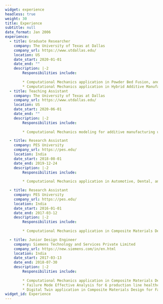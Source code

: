 ```yaml
---
widget: experience
headless: true
weight: 30
title: Experience
subtitle: null
date_format: Jan 2006
experience:
  - title: Graduate Researcher
    company: The University of Texas at Dallas
    company_url: https://www.utdallas.edu/
    location: US
    date_start: 2020-01-01
    date_end: ""
    description: |-2
        Responsibilities include:
        
        * Computational Mechanics application in Powder Bed Fusion, and Direct Energy Deposition.
        * Computational Mechanics application in Hybrid Additive Manufacturing Process involving Direct Energy Deposition and Ultrasonic Nanocrystal Surface Modification Technique.
  - title: Teaching Assistant
    company: The University of Texas at Dallas
    company_url: https://www.utdallas.edu/
    location: US
    date_start: 2020-06-01
    date_end: ""
    description: |-2
        Responsibilities include:
        
        * Computational Mechanics modeling for additive manufacturing using Ansys.

  - title: Research Assistant
    company: PES University
    company_url: https://pes.edu/
    location: India
    date_start: 2018-08-01
    date_end: 2019-12-24
    description: |-2
        Responsibilities include:
        
        * Computational Mechanics application in Automotive, Dental, and Rotordynamics.

  - title: Research Assistant
    company: PES University
    company_url: https://pes.edu/
    location: India
    date_start: 2016-01-01
    date_end: 2017-03-12
    description: |-2
        Responsibilities include:
        
        * Computational Mechanics application in Composite Materials Design, and Aerospace.

  - title: Junior Design Engineer
    company: Siemens Technology and Services Private Limited
    company_url: https://new.siemens.com/in/en.html
    location: India
    date_start: 2017-03-13 
    date_end: 2018-07-30
    description: |-2
        Responsibilities include:
        
        * Computational Mechanics application in Composite Materials Design for Fatigue.
        * Failure Mode Effective Analysis for 6 production line healthcare equipment for CrO2.
        * Digital Twin application in Composite Materials Design for Fatigue.
widget_id: Experience
---
```

